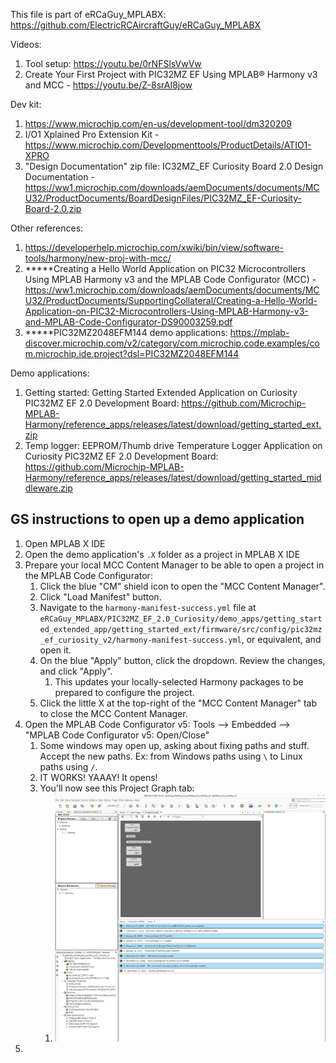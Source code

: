 This file is part of eRCaGuy_MPLABX: https://github.com/ElectricRCAircraftGuy/eRCaGuy_MPLABX

Videos: 
1. Tool setup: https://youtu.be/0rNFSlsVwVw
1. Create Your First Project with PIC32MZ EF Using MPLAB® Harmony v3 and MCC - https://youtu.be/Z-8srAI8jow

Dev kit:
1. https://www.microchip.com/en-us/development-tool/dm320209
1. I/O1 Xplained Pro Extension Kit - https://www.microchip.com/Developmenttools/ProductDetails/ATIO1-XPRO
1. "Design Documentation" zip file: IC32MZ_EF Curiosity Board 2.0 Design Documentation - https://ww1.microchip.com/downloads/aemDocuments/documents/MCU32/ProductDocuments/BoardDesignFiles/PIC32MZ_EF-Curiosity-Board-2.0.zip 


Other references:

1. https://developerhelp.microchip.com/xwiki/bin/view/software-tools/harmony/new-proj-with-mcc/
1. \*\*\*\*\*Creating a Hello World Application on PIC32 Microcontrollers Using MPLAB Harmony v3 and the MPLAB Code Configurator (MCC) - https://ww1.microchip.com/downloads/aemDocuments/documents/MCU32/ProductDocuments/SupportingCollateral/Creating-a-Hello-World-Application-on-PIC32-Microcontrollers-Using-MPLAB-Harmony-v3-and-MPLAB-Code-Configurator-DS90003259.pdf
1. \*\*\*\*\*PIC32MZ2048EFM144 demo applications: https://mplab-discover.microchip.com/v2/category/com.microchip.code.examples/com.microchip.ide.project?dsl=PIC32MZ2048EFM144

Demo applications:
1. Getting started: Getting Started Extended Application on Curiosity PIC32MZ EF 2.0 Development Board: https://github.com/Microchip-MPLAB-Harmony/reference_apps/releases/latest/download/getting_started_ext.zip
1. Temp logger: EEPROM/Thumb drive Temperature Logger Application on Curiosity PIC32MZ EF 2.0 Development Board: https://github.com/Microchip-MPLAB-Harmony/reference_apps/releases/latest/download/getting_started_middleware.zip


## GS instructions to open up a demo application

1. Open MPLAB X IDE
1. Open the demo application's `.X` folder as a project in MPLAB X IDE
1. Prepare your local MCC Content Manager to be able to open a project in the MPLAB Code Configurator:
    1. Click the blue "CM" shield icon to open the "MCC Content Manager". 
    1. Click "Load Manifest" button. 
    1. Navigate to the `harmony-manifest-success.yml` file at `eRCaGuy_MPLABX/PIC32MZ_EF_2.0_Curiosity/demo_apps/getting_started_extended_app/getting_started_ext/firmware/src/config/pic32mz_ef_curiosity_v2/harmony-manifest-success.yml`, or equivalent, and open it.
    1. On the blue "Apply" button, click the dropdown. Review the changes, and click "Apply". 
        1. This updates your locally-selected Harmony packages to be prepared to configure the project. 
    1. Click the little X at the top-right of the "MCC Content Manager" tab to close the MCC Content Manager.  
1. Open the MPLAB Code Configurator v5: Tools --> Embedded --> "MPLAB Code Configurator v5: Open/Close"
    1. Some windows may open up, asking about fixing paths and stuff. Accept the new paths. Ex: from Windows paths using `\` to Linux paths using `/`. 
    1. IT WORKS! YAAAY! It opens!
    1. You'll now see this Project Graph tab: 
        1. [![MPLAB_Code_Configurator_Project_Graph.jpg](GS_images/MPLAB_Code_Configurator_Project_Graph.jpg)](GS_images/MPLAB_Code_Configurator_Project_Graph.jpg)
1. 
